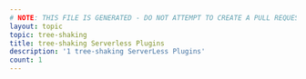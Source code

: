 ```yaml
---
# NOTE: THIS FILE IS GENERATED - DO NOT ATTEMPT TO CREATE A PULL REQUEST TO UPDATE THE DATA. 
layout: topic
topic: tree-shaking
title: tree-shaking Serverless Plugins
description: '1 tree-shaking ServerLess Plugins'
count: 1
---
```

